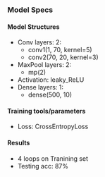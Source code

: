 ### Model Specs

#### Model Structures
- Conv layers: 2:
	- conv1(1, 70, kernel=5)
	- conv2(70, 20, kernel=3)
- MaxPool layers: 2:
	- mp(2)
- Activation: leaky_ReLU
- Dense layers: 1:
	- dense(500, 10)

#### Training tools/parameters
- Loss: CrossEntropyLoss

#### Results
- 4 loops on Tranining set
- Testing acc: 87%
